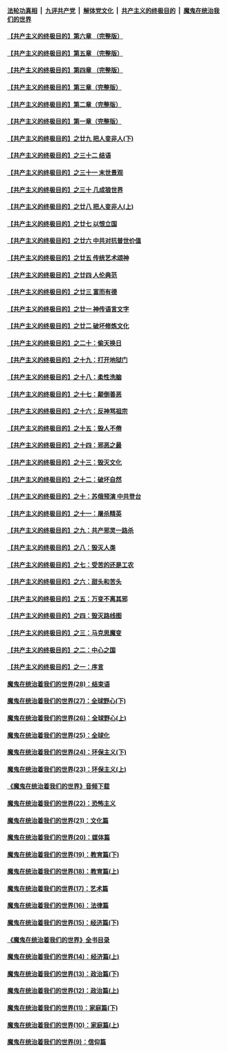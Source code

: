 ####  [法轮功真相](../../../../basic/blob/master/README.md?t=04031801) &nbsp;|&nbsp; [九评共产党](../../../../9ping.md/blob/master/README.md?t=04031801) &nbsp;|&nbsp; [解体党文化](../../../../jtdwh.md/blob/master/README.md?t=04031801)  &nbsp;|&nbsp; [共产主义的终极目的](../../../../gczydzjmd.md/blob/master/README.md?t=04031801) &nbsp;|&nbsp; [魔鬼在统治我们的世界](../../../../mgztzwmdsj.md/blob/master/README.md?t=04031801) 

#### [【共产主义的终极目的】第六章 （完整版）](../pages/nsc422/n11428913.md?t=04031801) 

#### [【共产主义的终极目的】第五章 （完整版）](../pages/nsc422/n11428912.md?t=04031801) 

#### [【共产主义的终极目的】第四章 （完整版）](../pages/nsc422/n11428907.md?t=04031801) 

#### [【共产主义的终极目的】第三章（完整版）](../pages/nsc422/n11428848.md?t=04031801) 

#### [【共产主义的终极目的】第二章（完整版）](../pages/nsc422/n11428831.md?t=04031801) 

#### [【共产主义的终极目的】第一章（完整版）](../pages/nsc422/n11417651.md?t=04031801) 

#### [【共产主义的终极目的】之廿九 把人变非人(下)](../pages/nsc422/n11344140.md?t=04031801) 

#### [【共产主义的终极目的】之三十二 结语](../pages/nsc422/n11360535.md?t=04031801) 

#### [【共产主义的终极目的】之三十一 末世景观](../pages/nsc422/n11351129.md?t=04031801) 

#### [【共产主义的终极目的】之三十 几成狼世界](../pages/nsc422/n11348280.md?t=04031801) 

#### [【共产主义的终极目的】之廿八 把人变非人(上)](../pages/nsc422/n11340492.md?t=04031801) 

#### [【共产主义的终极目的】之廿七 以恨立国](../pages/nsc422/n11336944.md?t=04031801) 

#### [【共产主义的终极目的】之廿六 中共对抗普世价值](../pages/nsc422/n11324785.md?t=04031801) 

#### [【共产主义的终极目的】之廿五 传统艺术颂神](../pages/nsc422/n11296396.md?t=04031801) 

#### [【共产主义的终极目的】之廿四 人伦典范](../pages/nsc422/n11296397.md?t=04031801) 

#### [【共产主义的终极目的】之廿三 富而有德](../pages/nsc422/n11283598.md?t=04031801) 

#### [【共产主义的终极目的】之廿一 神传语言文字](../pages/nsc422/n11263265.md?t=04031801) 

#### [【共产主义的终极目的】之廿二 破坏修炼文化](../pages/nsc422/n11245728.md?t=04031801) 

#### [【共产主义的终极目的】之二十：偷天换日](../pages/nsc422/n11238846.md?t=04031801) 

#### [【共产主义的终极目的】之十九：打开地狱门](../pages/nsc422/n11206376.md?t=04031801) 

#### [【共产主义的终极目的】之十八：柔性洗脑](../pages/nsc422/n11199994.md?t=04031801) 

#### [【共产主义的终极目的】之十七：颠倒善恶](../pages/nsc422/n11179782.md?t=04031801) 

#### [【共产主义的终极目的】之十六：反神骂祖宗](../pages/nsc422/n11166798.md?t=04031801) 

#### [【共产主义的终极目的】之十五：毁人不倦](../pages/nsc422/n11166792.md?t=04031801) 

#### [【共产主义的终极目的】之十四：邪恶之最](../pages/nsc422/n11150249.md?t=04031801) 

#### [【共产主义的终极目的】之十三：毁灭文化](../pages/nsc422/n11135227.md?t=04031801) 

#### [【共产主义的终极目的】之十二：破坏自然](../pages/nsc422/n11135214.md?t=04031801) 

#### [【共产主义的终极目的】之十：苏俄预演 中共登台](../pages/nsc422/n11118424.md?t=04031801) 

#### [【共产主义的终极目的】之十一：屠杀精英](../pages/nsc422/n11118442.md?t=04031801) 

#### [【共产主义的终极目的】之九：共产邪灵一路杀](../pages/nsc422/n11114139.md?t=04031801) 

#### [【共产主义的终极目的】之八：毁灭人类](../pages/nsc422/n11108503.md?t=04031801) 

#### [【共产主义的终极目的】之七：受苦的还是工农](../pages/nsc422/n11101809.md?t=04031801) 

#### [【共产主义的终极目的】之六：甜头和苦头](../pages/nsc422/n11096971.md?t=04031801) 

#### [【共产主义的终极目的】之五：万变不离其邪](../pages/nsc422/n11091285.md?t=04031801) 

#### [【共产主义的终极目的】之四：毁灭路线图](../pages/nsc422/n11086284.md?t=04031801) 

#### [【共产主义的终极目的】之三：马克思魔变](../pages/nsc422/n11061941.md?t=04031801) 

#### [【共产主义的终极目的】之二：中心之国](../pages/nsc422/n11047728.md?t=04031801) 

#### [【共产主义的终极目的】之一：序言](../pages/nsc422/n11086077.md?t=04031801) 

#### [魔鬼在统治着我们的世界(28)：结束语](../pages/nsc422/n10936246.md?t=04031801) 

#### [魔鬼在统治着我们的世界(27)：全球野心(下)](../pages/nsc422/n10928319.md?t=04031801) 

#### [魔鬼在统治着我们的世界(26)：全球野心(上)](../pages/nsc422/n10900318.md?t=04031801) 

#### [魔鬼在统治着我们的世界(25)：全球化](../pages/nsc422/n10788205.md?t=04031801) 

#### [魔鬼在统治着我们的世界(24)：环保主义(下)](../pages/nsc422/n10695307.md?t=04031801) 

#### [魔鬼在统治着我们的世界(23)：环保主义(上)](../pages/nsc422/n10688613.md?t=04031801) 

#### [《魔鬼在统治着我们的世界》音频下载](../pages/nsc422/n10635553.md?t=04031801) 

#### [魔鬼在统治着我们的世界(22)：恐怖主义](../pages/nsc422/n10614727.md?t=04031801) 

#### [魔鬼在统治着我们的世界(21)：文化篇](../pages/nsc422/n10597706.md?t=04031801) 

#### [魔鬼在统治着我们的世界(20)：媒体篇](../pages/nsc422/n10586579.md?t=04031801) 

#### [魔鬼在统治着我们的世界(19)：教育篇(下)](../pages/nsc422/n10564808.md?t=04031801) 

#### [魔鬼在统治着我们的世界(18)：教育篇(上)](../pages/nsc422/n10526970.md?t=04031801) 

#### [魔鬼在统治着我们的世界(17)：艺术篇](../pages/nsc422/n10499093.md?t=04031801) 

#### [魔鬼在统治着我们的世界(16)：法律篇](../pages/nsc422/n10485969.md?t=04031801) 

#### [魔鬼在统治着我们的世界(15)：经济篇(下)](../pages/nsc422/n10469975.md?t=04031801) 

#### [《魔鬼在统治着我们的世界》全书目录](../pages/nsc422/n10464261.md?t=04031801) 

#### [魔鬼在统治着我们的世界(14)：经济篇(上)](../pages/nsc422/n10457370.md?t=04031801) 

#### [魔鬼在统治着我们的世界(13)：政治篇(下)](../pages/nsc422/n10448270.md?t=04031801) 

#### [魔鬼在统治着我们的世界(12)：政治篇(上)](../pages/nsc422/n10444576.md?t=04031801) 

#### [魔鬼在统治着我们的世界(11)：家庭篇(下)](../pages/nsc422/n10440961.md?t=04031801) 

#### [魔鬼在统治着我们的世界(10)：家庭篇(上)](../pages/nsc422/n10435448.md?t=04031801) 

#### [魔鬼在统治着我们的世界(9)：信仰篇](../pages/nsc422/n10432159.md?t=04031801) 

